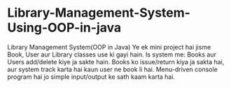 # Library-Management-System-Using-OOP-in-java
Library Management System(OOP in Java) Ye ek mini project hai jisme Book, User aur Library classes use ki gayi hain. Is system me: Books aur Users add/delete kiye ja sakte hain. Books ko issue/return kiya ja sakta hai, aur system track karta hai kaun user ne book li hai. Menu-driven console program hai jo simple input/output ke sath kaam karta hai.

